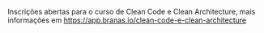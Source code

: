 Inscrições abertas para o curso de Clean Code e Clean Architecture, mais informações em https://app.branas.io/clean-code-e-clean-architecture